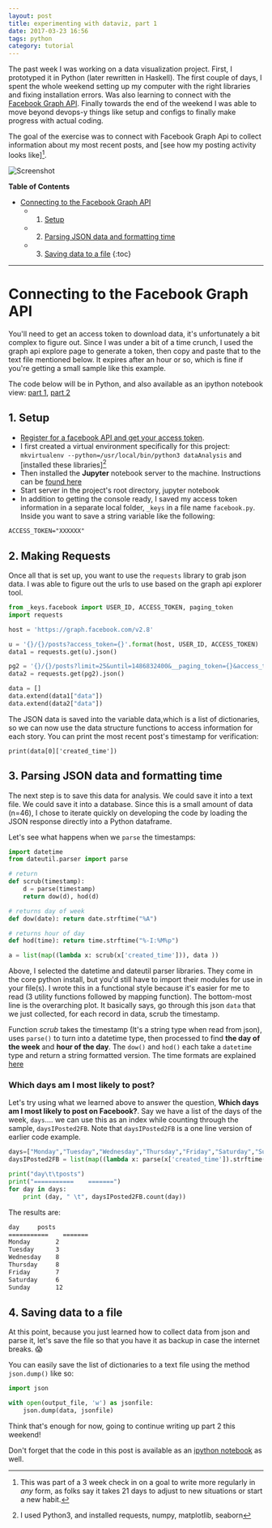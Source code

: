 ```yaml
---
layout: post
title: experimenting with dataviz, part 1
date: 2017-03-23 16:56
tags: python
category: tutorial
---
```


The past week I was working on a data visualization project. First, I prototyped it in Python (later rewritten in Haskell). The first couple of days, I spent the whole weekend setting up my computer with the right libraries and fixing installation errors. Was also learning to connect with the [Facebook Graph API][1]. Finally towards the end of the weekend I was able to move beyond devops-y things like setup and configs to finally make progress with actual coding.

The goal of the exercise was to connect with Facebook Graph Api to collect information about my most recent posts, and [see how my posting activity looks like][^1]. 

![Screenshot](https://c1.staticflickr.com/3/2944/32815168073_c2b39b1eef_c.jpg)

**Table of Contents**

- [Connecting to the Facebook Graph API](#connecting-to-the-facebook-graph-api)
  - 1. [Setup](#1-setup)
  - 2. [Parsing JSON data and formatting time](#2-parsing-json-data-and-formatting-time)
  - 3. [Saving data to a file](#3-saving-data-to-a-file)
{:toc}


---

# Connecting to the Facebook Graph API

You'll need to get an access token to download data, it's unfortunately a bit complex to figure out. Since I was under a bit of a time crunch, I used the graph api explore page to generate a token, then copy and paste that to the text file mentioned below. It expires after an hour or so, which is fine if you're getting a small sample like this example.

The code below will be in Python, and also available as an ipython notebook view: [part 1][4], [part 2][5]

## 1. Setup

- [Register for a facebook API and get your access token][2].
- I first created a virtual environment specifically for this project: `mkvirtualenv --python=/usr/local/bin/python3 dataAnalysis` and [installed these libraries][^2]
- Then installed the **Jupyter** notebook server to the machine. Instructions can be [found here][3]
- Start server in the project's root directory, jupyter notebook
- In addition to getting the console ready, I saved my access token information in a separate local folder, `_keys` in a file name `facebook.py`. Inside you want to save a string variable like the following:

`ACCESS_TOKEN="XXXXXX"`

## 2. Making Requests

Once all that is set up, you want to use the `requests` library to grab json data. I was able to figure out the urls to use based on the graph api explorer tool.

```python
from _keys.facebook import USER_ID, ACCESS_TOKEN, paging_token
import requests

host = 'https://graph.facebook.com/v2.8'

u = '{}/{}/posts?access_token={}'.format(host, USER_ID, ACCESS_TOKEN)
data1 = requests.get(u).json()

pg2 = '{}/{}/posts?limit=25&until=1486832400&__paging_token={}&access_token={}'.format(host, USER_ID, paging_token, ACCESS_TOKEN)
data2 = requests.get(pg2).json()

data = []
data.extend(data1["data"])
data.extend(data2["data"])
```

The JSON data is saved into the variable data,which is a list of dictionaries, so we can now use the data structure functions to access information for each story. You can print the most recent post's timestamp for verification:

`print(data[0]['created_time'])`

## 3. Parsing JSON data and formatting time

The next step is to save this data for analysis. We could save it into a text file. We could save it into a database. Since this is a small amount of data (n=46), I chose to iterate quickly on developing the code by loading the JSON response directly into a Python dataframe.

Let's see what happens when we `parse` the timestamps:

```python
import datetime
from dateutil.parser import parse

# return 
def scrub(timestamp):
    d = parse(timestamp)
    return dow(d), hod(d)

# returns day of week
def dow(date): return date.strftime("%A")

# returns hour of day
def hod(time): return time.strftime("%-I:%M%p")

a = list(map((lambda x: scrub(x['created_time'])), data ))
```

Above, I selected the datetime and dateutil parser libraries. They come in the core python install, but you'd still have to import their modules for use in your file(s). I wrote this in a functional style because it's easier for me to read (3 utility functions followed by mapping function). The bottom-most line is the overarching plot. It basically says, go through this json `data` that we just collected, for each record in data, scrub the timestamp.

Function *scrub* takes the timestamp (It's a string type when read from json), uses `parse()` to turn into a datetime type, then processed to find **the day of the week** and **hour of the day**. The `dow()` and `hod()` each take a `datetime` type and return a string formatted version. The time formats are explained [here][6]

### Which days am I most likely to post?

Let's try using what we learned above to answer the question, **Which days am I most likely to post on Facebook?**. Say we have a list of the days of the week, `days`.... we can use this as an index while counting through the sample, `daysIPosted2FB`. Note that `daysIPosted2FB` is a one line version of earlier code example.

```python
days=["Monday","Tuesday","Wednesday","Thursday","Friday","Saturday","Sunday"]
daysIPosted2FB = list(map((lambda x: parse(x['created_time']).strftime("%A")), data ))

print("day\t\tposts")
print("===========    =======")
for day in days:
    print (day, " \t", daysIPosted2FB.count(day))
```

The results are:

```txt
day		posts
===========    =======
Monday  	 2
Tuesday  	 3
Wednesday  	 8
Thursday  	 8
Friday  	 7
Saturday  	 6
Sunday  	 12
```

## 4. Saving data to a file

At this point, because you just learned how to collect data from json and parse it, let's save the file so that you have it as backup in case the internet breaks. :scream:

You can easily save the list of dictionaries to a text file using the method `json.dump()` like so:

```python
import json

with open(output_file, 'w') as jsonfile:
    json.dump(data, jsonfile)
```

Think that's enough for now, going to continue writing up part 2 this weekend!

Don't forget that the code in this post is available as an [ipython notebook][7] as well. 


[1]: https://developers.facebook.com/docs/graph-api
[2]: https://developers.facebook.com/
[3]: http://jupyter.org/install.html
[4]: http://nbviewer.jupyter.org/github/katychuang/ipython-notebooks/blob/master/facebook_posting_activity.ipynb#Connecting-to-Facebook-API
[5]: http://nbviewer.jupyter.org/github/katychuang/ipython-notebooks/blob/master/facebook_posting_activity_part2.ipynb
[6]: https://docs.python.org/3/library/datetime.html#strftime-and-strptime-behavior
[7]: http://nbviewer.jupyter.org/github/katychuang/ipython-notebooks/blob/master/facebook_posting_activity.ipynb#Parsing-data


[^1]: This was part of a 3 week check in on a goal to write more regularly in *any* form, as folks say it takes 21 days to adjust to new situations or start a new habit.
[^2]: I used Python3, and installed requests, numpy, matplotlib, seaborn
